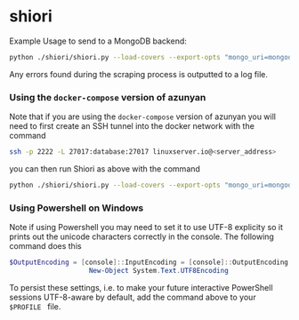# shiori

Example Usage to send to a MongoDB backend:
```bash
python ./shiori/shiori.py --load-covers --export-opts "mongo_uri=mongodb://<username>:<password>@qwerwrt-shard-00-00-b5hdc.mongodb.net:27017/test?ssl=true&replicaSet=qwetewq-shard-0&authSource=admin,mongo_db=wqerweq,mongo_collection=werweq" ./Songs mongo
```
Any errors found during the scraping process is outputted to a log file.

### Using the `docker-compose` version of azunyan
Note that if you are using the `docker-compose` version of azunyan you will need to first create an SSH tunnel into the docker network with the command
```bash
ssh -p 2222 -L 27017:database:27017 linuxserver.io@<server_address>
```
you can then run Shiori as above with the command
```bash
python ./shiori/shiori.py --load-covers --export-opts "mongo_uri=mongodb://localhost:27017,mongo_db=azunyan,mongo_collection=songs" ./Songs mongo
```

### Using Powershell on Windows
Note if using Powershell you may need to set it to use UTF-8 explicity so it prints out the unicode characters
correctly in the console. The following command does this

```powershell
$OutputEncoding = [console]::InputEncoding = [console]::OutputEncoding =
                    New-Object System.Text.UTF8Encoding
```

To persist these settings, i.e. to make your future interactive PowerShell sessions UTF-8-aware by default, add the command above to your `$PROFILE ` file.

